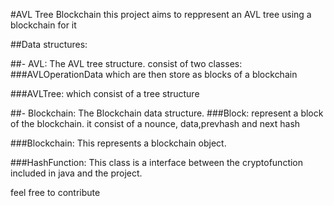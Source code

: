 #AVL Tree Blockchain
this project aims to reppresent an AVL tree using a blockchain for it

##Data structures:

##- AVL:
    The AVL tree structure.
    consist of two classes:
###AVLOperationData 
    which are then store as blocks of a blockchain
    
###AVLTree:
    which consist of a tree structure
    
    
    
##- Blockchain:
    The Blockchain data structure.
###Block:
    represent a block of the blockchain.
    it consist of a nounce, data,prevhash and next hash
        
###Blockchain:
    This represents a blockchain object.

###HashFunction:
    This class is a interface between the cryptofunction included in java 
    and the project.
    
feel free to contribute
 

